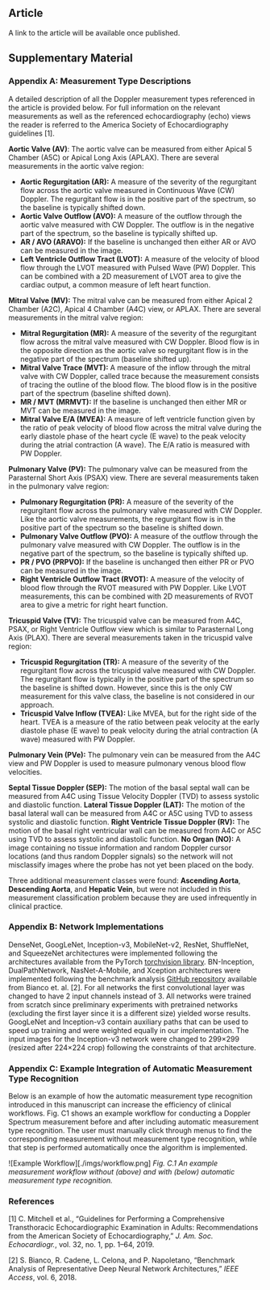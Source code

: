 ## Article

A link to the article will be available once published. 

## Supplementary Material


### Appendix A: Measurement Type Descriptions

A detailed description of all the Doppler measurement types referenced in the article is provided below. For full 
information on the relevant measurements as well as the referenced echocardiography (echo) views the reader is referred 
to the America Society of Echocardiography guidelines [1]. 

**Aortic Valve (AV)**: The aortic valve can be measured from either Apical 5 Chamber (A5C) or Apical Long Axis (APLAX). 
There are several measurements in the aortic valve region:

- **Aortic Regurgitation (AR):**  A measure of the severity of the regurgitant flow across the aortic valve measured in 
Continuous Wave (CW) Doppler. The regurgitant flow is in the positive part of the spectrum, so the baseline is typically shifted down. 
- **Aortic Valve Outflow (AVO):**  A measure of the outflow through the aortic valve measured with CW Doppler.  The 
outflow is in the negative part of the spectrum, so the baseline is typically shifted up. 
- **AR / AVO (ARAVO):** If the baseline is unchanged then either AR or AVO can be measured in the image.
- **Left Ventricle Outflow Tract (LVOT):** A measure of the velocity of blood flow through the LVOT measured with 
Pulsed Wave (PW) Doppler. This can be combined with a 2D measurement of LVOT area to give the cardiac output, a common 
measure of left heart function.

**Mitral Valve (MV):** The mitral valve can be measured from either Apical 2 Chamber (A2C), Apical 4 Chamber (A4C) view, 
or APLAX. There are several measurements in the mitral valve region:
- **Mitral Regurgitation (MR):** A measure of the severity of the regurgitant flow across the mitral valve measured 
with CW Doppler. Blood flow is in the opposite direction as the aortic valve so regurgitant flow is in the negative part 
of the spectrum (baseline shifted up).
- **Mitral Valve Trace (MVT):** A measure of the inflow through the mitral valve with CW Doppler, called trace because 
the measurement consists of tracing the outline of the blood flow. The blood flow is in the positive part of the spectrum 
(baseline shifted down). 
- **MR / MVT (MRMVT):** If the baseline is unchanged then either MR or MVT can be measured in the image. 
- **Mitral Valve E/A (MVEA):** A measure of left ventricle function given by the ratio of peak velocity of blood flow 
across the mitral valve during the early diastole phase of the heart cycle (E wave) to the peak velocity during the 
atrial contraction (A wave). The E/A ratio is measured with PW Doppler.

**Pulmonary Valve (PV):** The pulmonary valve can be measured from the Parasternal Short Axis (PSAX) view. There are 
several measurements taken in the pulmonary valve region:
- **Pulmonary Regurgitation (PR):** A measure of the severity of the regurgitant flow across the pulmonary valve 
measured with CW Doppler. Like the aortic valve measurements, the regurgitant flow is in the positive part of the 
spectrum so the baseline is shifted down. 
- **Pulmonary Valve Outflow (PVO):** A measure of the outflow through the pulmonary valve measured with CW Doppler. 
The outflow is in the negative part of the spectrum, so the baseline is typically shifted up. 
- **PR / PVO (PRPVO):** If the baseline is unchanged then either PR or PVO can be measured in the image. 
- **Right Ventricle Outflow Tract (RVOT):** A measure of the velocity of blood flow through the RVOT measured with PW 
Doppler. Like LVOT measurements, this can be combined with 2D measurements of RVOT area to give a metric for right heart function.

**Tricuspid Valve (TV):** The tricuspid valve can be measured from A4C, PSAX, or Right Ventricle Outflow view which is 
similar to Parasternal Long Axis (PLAX). There are several measurements taken in the tricuspid valve region:
- **Tricuspid Regurgitation (TR):** A measure of the severity of the regurgitant flow across the tricuspid valve 
measured with CW Doppler. The regurgitant flow is typically in the positive part of the spectrum so the baseline is 
shifted down. However, since this is the only CW measurement for this valve class, the baseline is not considered in our approach. 
- **Tricuspid Valve Inflow (TVEA):** Like MVEA, but for the right side of the heart. TVEA is a measure of the ratio 
between peak velocity at the early diastole phase (E wave) to peak velocity during the atrial contraction (A wave) 
measured with PW Doppler. 

**Pulmonary Vein (PVe):** The pulmonary vein can be measured from the A4C view and PW Doppler is used to measure 
pulmonary venous blood flow velocities.

**Septal Tissue Doppler (SEP):** The motion of the basal septal wall can be measured from A4C using Tissue Velocity 
Doppler (TVD) to assess systolic and diastolic function.
**Lateral Tissue Doppler (LAT):** The motion of the basal lateral wall can be measured from A4C or A5C using TVD to 
assess systolic and diastolic function.
**Right Ventricle Tissue Doppler (RV):** The motion of the basal right ventricular wall can be measured from A4C or A5C 
using TVD to assess systolic and diastolic function.
**No Organ (NO):** A image containing no tissue information and random Doppler cursor locations (and thus random 
Doppler signals) so the network will not misclassify images where the probe has not yet been placed on the body. 

Three additional measurement classes were found: **Ascending Aorta**, **Descending Aorta**, and **Hepatic Vein**, but 
were not included in this measurement classification problem because they are used infrequently in clinical practice.

### Appendix B: Network Implementations

DenseNet, GoogLeNet, Inception-v3, MobileNet-v2, ResNet, ShuffleNet, and SqueezeNet architectures were implemented 
following the architectures available from the PyTorch [torchvision library](https://pytorch.org/docs/stable/torchvision/models.html). 
BN-Inception, DualPathNetwork, NasNet-A-Mobile, and Xception architectures were implemented following the benchmark analysis 
[GitHub repository](https://github.com/CeLuigi/models-comparison.pytorch)
available from Bianco et. al. [2]. For all networks the first convolutional layer was changed to have 2 input channels 
instead of 3. All networks were trained from scratch since preliminary experiments with pretrained networks (excluding 
the first layer since it is a different size) yielded worse results. GoogLeNet and Inception-v3 contain auxiliary paths 
that can be used to speed up training and were weighted equally in our implementation. The input images for the 
Inception-v3 network were changed to 299×299 (resized after 224×224 crop) following the constraints of that architecture. 

### Appendix C: Example Integration of Automatic Measurement Type Recognition

Below is an example of how the automatic measurement type recognition introduced in this manuscript can increase the 
efficiency of clinical workflows. Fig. C1 shows an example workflow for conducting a Doppler Spectrum measurement 
before and after including automatic measurement type recognition. The user must manually click through menus to find 
the corresponding measurement without measurement type recognition, while that step is performed automatically once the 
algorithm is implemented.

![Example Workflow][./imgs/workflow.png]
*Fig. C.1 An example measurement workflow without (above) and with (below) automatic measurement type recognition.*



### References
[1] C. Mitchell et al., “Guidelines for Performing a Comprehensive Transthoracic Echocardiographic Examination in 
Adults: Recommendations from the American Society of Echocardiography,” *J. Am. Soc. Echocardiogr.*, vol. 32, no. 1, pp. 1–64, 2019.

[2] S. Bianco, R. Cadene, L. Celona, and P. Napoletano, “Benchmark Analysis of Representative Deep Neural Network 
Architectures,” *IEEE Access*, vol. 6, 2018.

